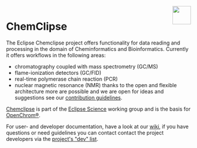 <img src="https://science.eclipse.org/images/science/logo.png" height="50" align="right">

# ChemClipse

The Eclipse Chemclipse project offers functionality for data reading and processing in the domain of
Cheminformatics and Bioinformatics.
Currently it offers workflows in the following areas:
* chromatography coupled with mass spectrometry (GC/MS)
* flame-ionization detectors (GC/FID)
* real-time polymerase chain reaction (PCR)
* nuclear magnetic resonance (NMR)
thanks to the open and flexible architecture more are possible and we are open for ideas and suggestions see our [contribution guidelines](https://github.com/eclipse/chemclipse/blob/develop/CONTRIBUTING.md).

[Chemclipse](https://projects.eclipse.org/projects/science.chemclipse) is part of the [Eclipse Science](https://science.eclipse.org/) working group and is the basis for [OpenChrom®](https://github.com/Openchrom/openchrom).

For user- and developer documentation, have a look at our [wiki](https://github.com/eclipse/chemclipse/wiki), if you have questions or need guidelines you can contact contact the project developers via the [project's "dev" list](https://dev.eclipse.org/mailman/listinfo/chemclipse-dev).


